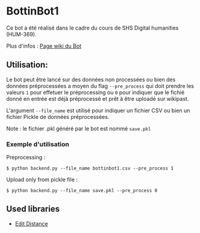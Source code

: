 # BottinBot1

Ce bot a été réalisé dans le cadre du cours de SHS Digital humanities (HUM-369).

Plus d'infos : [Page wiki du Bot](http://wikipast.epfl.ch/wiki/BottinBot1)

## Utilisation:

Le bot peut être lancé sur des données non processées ou bien des données préprocessées a moyen du flag `--pre_process` qui doit prendre les valeurs `1` pour effetuer le préprocessing  ou `0` pour indiquer que le fichié donné en entrée est déjà préprocessé et prêt à être uploadé sur wikipast.

L'argument `--file_name` est utilisé pour indiquer un fichier CSV ou bien un fichier Pickle de données préprocessées. 

Note : le fichier .pkl généré par le bot est nommé `save.pkl`

### Exemple d'utilisation

Preprocessing :
```
$ python backend.py --file_name bottinbot1.csv --pre_process 1
```

Upload only from pickle file :
```
$ python backend.py --file_name save.pkl --pre_process 0
```

## Used libraries

- [Edit Distance](https://github.com/roy-ht/editdistance)
